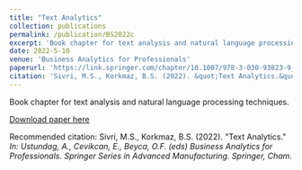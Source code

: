 ```yaml
---
title: "Text Analytics"
collection: publications
permalink: /publication/BS2022c
excerpt: 'Book chapter for text analysis and natural language processing techniques.'
date: 2022-5-10
venue: 'Business Analytics for Professionals'
paperurl: 'https://link.springer.com/chapter/10.1007/978-3-030-93823-9_7'
citation: 'Sivri, M.S., Korkmaz, B.S. (2022). &quot;Text Analytics.&quot; <i>In: Ustundag, A., Cevikcan, E., Beyca, O.F. (eds) Business Analytics for Professionals. Springer Series in Advanced Manufacturing. Springer, Cham</i>.'
---
```

Book chapter for text analysis and natural language processing techniques.

[Download paper here](https://link.springer.com/chapter/10.1007/978-3-030-93823-9_7)

Recommended citation: Sivri, M.S., Korkmaz, B.S. (2022). "Text Analytics." <i>In: Ustundag, A., Cevikcan, E., Beyca, O.F. (eds) Business Analytics for Professionals. Springer Series in Advanced Manufacturing. Springer, Cham</i>.